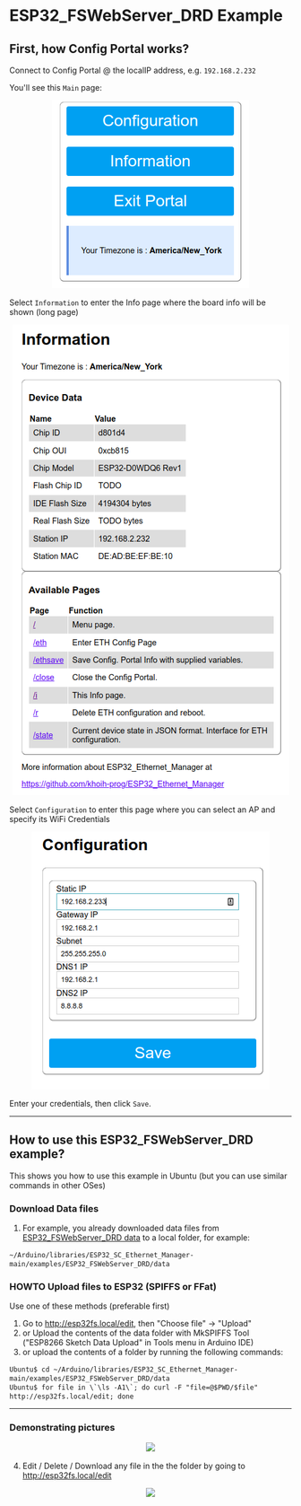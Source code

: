 # ESP32_FSWebServer_DRD Example

## First, how Config Portal works?

Connect to Config Portal @ the localIP address, e.g. `192.168.2.232`


You'll see this `Main` page:

<p align="center">
    <img src="https://github.com/khoih-prog/ESP32_SC_Ethernet_Manager/raw/main/Images/Main.png">
</p>

Select `Information` to enter the Info page where the board info will be shown (long page)

<p align="center">
    <img src="https://github.com/khoih-prog/ESP32_SC_Ethernet_Manager/raw/main/Images/Info.png">
</p>


Select `Configuration` to enter this page where you can select an AP and specify its WiFi Credentials

<p align="center">
    <img src="https://github.com/khoih-prog/ESP32_SC_Ethernet_Manager/raw/main/Images/Configuration_Standard.png">
</p>

Enter your credentials, then click `Save`.

---

## How to use this ESP32_FSWebServer_DRD example?

This shows you how to use this example in Ubuntu (but you can use similar commands in other OSes)

### Download Data files

1. For example, you already downloaded data files from [ESP32_FSWebServer_DRD data](https://github.com/khoih-prog/ESP32_SC_Ethernet_Manager/tree/main/examples/ESP32_FSWebServer_DRD/data) to a local folder, for example:

```
~/Arduino/libraries/ESP32_SC_Ethernet_Manager-main/examples/ESP32_FSWebServer_DRD/data
```

### HOWTO Upload files to ESP32 (SPIFFS or FFat)

Use one of these methods (preferable first)

1. Go to http://esp32fs.local/edit, then "Choose file" -> "Upload"
2. or Upload the contents of the data folder with MkSPIFFS Tool ("ESP8266 Sketch Data Upload" in Tools menu in Arduino IDE)
3. or upload the contents of a folder by running the following commands: 
```
Ubuntu$ cd ~/Arduino/libraries/ESP32_SC_Ethernet_Manager-main/examples/ESP32_FSWebServer_DRD/data
Ubuntu$ for file in \`\ls -A1\`; do curl -F "file=@$PWD/$file" http://esp32fs.local/edit; done
```

---

### Demonstrating pictures

<p align="center">
    <img src="https://github.com/khoih-prog/ESP32_SC_Ethernet_Manager/raw/main/examples/ESP32_FSWebServer_DRD/pics/esp32fs.local.png">
</p>

4. Edit / Delete / Download any file in the the folder by going to http://esp32fs.local/edit

<p align="center">
    <img src="https://github.com/khoih-prog/ESP32_SC_Ethernet_Manager/raw/main/examples/ESP32_FSWebServer_DRD/pics/esp32fs.local_edit.png">
</p>


